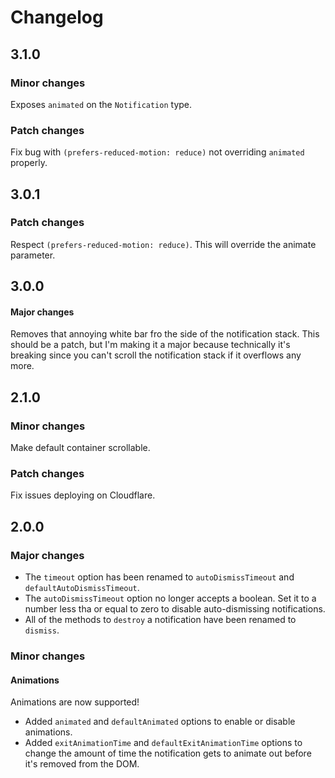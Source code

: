 # Changelog

## 3.1.0

### Minor changes

Exposes `animated` on the `Notification` type.

### Patch changes

Fix bug with `(prefers-reduced-motion: reduce)` not overriding `animated` properly.

## 3.0.1

### Patch changes

Respect `(prefers-reduced-motion: reduce)`. This will override the animate parameter.

## 3.0.0

#### Major changes

Removes that annoying white bar fro the side of the notification stack. This should be a patch, but I'm making it a major because technically it's breaking since you can't scroll the notification stack if it overflows any more.

## 2.1.0

### Minor changes

Make default container scrollable.

### Patch changes

Fix issues deploying on Cloudflare.

## 2.0.0

### Major changes

- The `timeout` option has been renamed to `autoDismissTimeout` and `defaultAutoDismissTimeout`.
- The `autoDismissTimeout` option no longer accepts a boolean. Set it to a number less tha or equal to zero to disable auto-dismissing notifications.
- All of the methods to `destroy` a notification have been renamed to `dismiss`.

### Minor changes

#### Animations

Animations are now supported!

- Added `animated` and `defaultAnimated` options to enable or disable animations.
- Added `exitAnimationTime` and `defaultExitAnimationTime` options to change the amount of time the notification gets to animate out before it's removed from the DOM.
